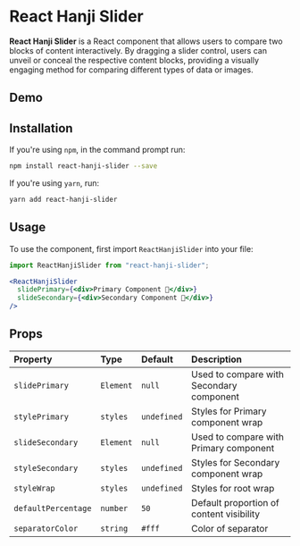 ﻿# React Hanji Slider

**React Hanji Slider** is a React component that allows users to compare two blocks of content interactively. By dragging a slider control, users can unveil or conceal the respective content blocks, providing a visually engaging method for comparing different types of data or images.

## Demo


## Installation

If you're using `npm`, in the command prompt run:

```sh
npm install react-hanji-slider --save
```

If you're using `yarn`, run:

```sh
yarn add react-hanji-slider
```

## Usage

To use the component, first import `ReactHanjiSlider` into your file:

```jsx
import ReactHanjiSlider from "react-hanji-slider";
```

```jsx
<ReactHanjiSlider
  slidePrimary={<div>Primary Component 🥢</div>}
  slideSecondary={<div>Secondary Component 🍚</div>}
/>
```

## Props

| Property             | Type           | Default     | Description                                          |
| :--------------------|:---------------|:------------|:-----------------------------------------------------|
| `slidePrimary`       | `Element`      | `null`      | Used to compare with Secondary component             |
| `stylePrimary`       | `styles`       | `undefined` | Styles for Primary component wrap                    |
| `slideSecondary`     | `Element`      | `null`      | Used to compare with Primary component               |
| `styleSecondary`     | `styles`       | `undefined` | Styles for Secondary component wrap                  |
| `styleWrap`          | `styles`       | `undefined` | Styles for root wrap                                 |
| `defaultPercentage`  | `number`       | `50`        | Default proportion of content visibility             |
| `separatorColor`     | `string`       | `#fff`      | Color of separator                                   |
